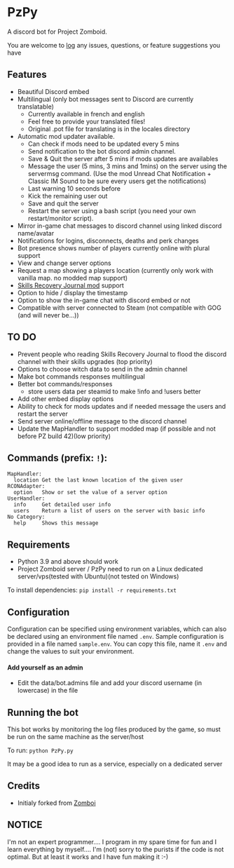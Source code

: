 # PzPy

A discord bot for Project Zomboid. 

You are welcome to [log](https://github.com/WorkingClassKid/PzPy_Discord/issues) any issues, questions, or feature suggestions you have

## Features
- Beautiful Discord embed
- Multilingual (only bot messages sent to Discord are currently translatable)
  - Currently available in french and english
  - Feel free to provide your translated files!
  - Original .pot file for translating is in the locales directory
- Automatic mod updater available.
  - Can check if mods need to be updated every 5 mins
  - Send notification to the bot discord admin channel.
  - Save & Quit the server after 5 mins if mods updates are availables
  - Message the user (5 mins, 3 mins and 1mins) on the server using the servermsg command. (Use the mod Unread Chat Notification + Classic IM Sound to be sure every users get the notifications)
  - Last warning 10 seconds before
  - Kick the remaining user out
  - Save and quit the server
  - Restart the server using a bash script (you need your own restart/monitor script).
- Mirror in-game chat messages to discord channel using linked discord name/avatar
- Notifications for logins, disconnects, deaths and perk changes
- Bot presence shows number of players currently online with plural support
- View and change server options
- Request a map showing a players location (currently only work with vanilla map. no modded map support)
- [Skills Recovery Journal mod](https://steamcommunity.com/sharedfiles/filedetails/?id=2503622437) support
- Option to hide / display the timestamp
- Option to show the in-game chat with discord embed or not
- Compatible with server connected to Steam (not compatible with GOG (and will never be...))

## TO DO
- Prevent people who reading Skills Recovery Journal to flood the discord channel with their skills upgrades (top priority)
- Options to choose witch data to send in the admin channel
- Make bot commands responses multilingual
- Better bot commands/responses
  - store users data per steamid to make !info and !users better
- Add other embed display options
- Ability to check for mods updates and if needed message the users and restart the server
- Send server online/offline message to the discord channel
- Update the MapHandler to support modded map (if possible and not before PZ build 42)(low priority)

## Commands (prefix: `!`):
```
MapHandler:
  location Get the last known location of the given user
RCONAdapter:
  option   Show or set the value of a server option
UserHandler:
  info     Get detailed user info
  users    Return a list of users on the server with basic info
No Category:
  help     Shows this message
```

## Requirements
- Python 3.9 and above should work
- Project Zomboid server / PzPy need to run on a Linux dedicated server/vps(tested with Ubuntu)(not tested on Windows)

To install dependencies:
`pip install -r requirements.txt`

## Configuration
Configuration can be specified using environment variables, which can also be declared using an environment file named `.env`.
Sample configuration is provided in a file named `sample.env`. You can copy this file, name it `.env` and change the values to suit your environment.

#### Add yourself as an admin
- Edit the data/bot.admins file and add your discord username (in lowercase) in the file

## Running the bot
This bot works by monitoring the log files produced by the game, so must be run on the same machine as the server/host

To run:
`python PzPy.py`


It may be a good idea to run as a service, especially on a dedicated server

## Credits

- Initialy forked from [Zomboi](https://github.com/JonnyPtn/zomboi/tree/master)

## NOTICE
I'm not an expert programmer.... I program in my spare time for fun and I learn everything by myself.... I'm (not) sorry to the purists if the code is not optimal. But at least it works and I have fun making it :-)